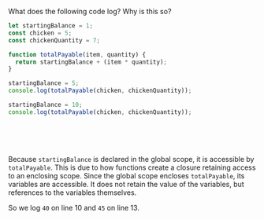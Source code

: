 What does the following code log? Why is this so?

```js
let startingBalance = 1;
const chicken = 5;
const chickenQuantity = 7;

function totalPayable(item, quantity) {
  return startingBalance + (item * quantity);
}

startingBalance = 5;
console.log(totalPayable(chicken, chickenQuantity));

startingBalance = 10;
console.log(totalPayable(chicken, chickenQuantity));
```

<br>
<br>
<br>

Because `startingBalance` is declared in the global scope, it is accessible by `totalPayable`. This is due to how functions create a closure retaining access to an enclosing scope. Since the global scope encloses `totalPayable`, its variables are accessible. It does not retain the value of the variables, but references to the variables themselves.

So we log `40` on line 10 and `45` on line 13.
